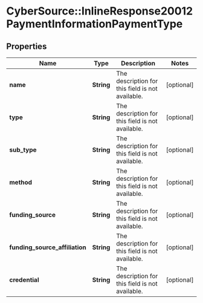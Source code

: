 # CyberSource::InlineResponse20012PaymentInformationPaymentType

## Properties
Name | Type | Description | Notes
------------ | ------------- | ------------- | -------------
**name** | **String** | The description for this field is not available. | [optional] 
**type** | **String** | The description for this field is not available. | [optional] 
**sub_type** | **String** | The description for this field is not available. | [optional] 
**method** | **String** | The description for this field is not available. | [optional] 
**funding_source** | **String** | The description for this field is not available. | [optional] 
**funding_source_affiliation** | **String** | The description for this field is not available. | [optional] 
**credential** | **String** | The description for this field is not available. | [optional] 



